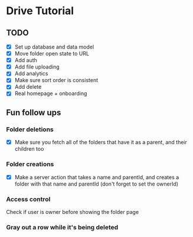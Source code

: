 # Drive Tutorial

## TODO

- [x] Set up database and data model
- [x] Move folder open state to URL
- [x] Add auth
- [x] Add file uploading
- [x] Add analytics
- [x] Make sure sort order is consistent
- [x] Add delete
- [x] Real homepage + onboarding

## Fun follow ups

### Folder deletions

- [x] Make sure you fetch all of the folders that have it as a parent, and their children too

### Folder creations

- [x] Make a server action that takes a name and parentId, and creates a folder with that name and parentId (don't forget to set the ownerId)

### Access control

Check if user is owner before showing the folder page

### Gray out a row while it's being deleted
